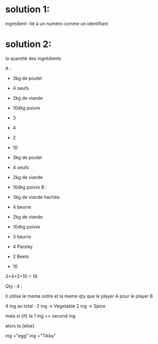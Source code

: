 
<!-- step recipes binary search tree -->

# solution 1: 

ingredient -lié à un numéro comme un identifiant



# solution 2: 


la quantité des ingrédients



<!-- at the start  -->

A : 
- 3kg de poulet
- 4 oeufs
- 2kg de viande
- 10dkg poivre


- 3
- 4 
- 2
- 10


- 3kg de poulet
- 4 oeufs
- 2kg de viande
- 10dkg poivre
B :
- 3kg de viande hachée
- 4 beurre
- 2kg de viande
- 10dkg poivre



- 3 beurre
- 4 Parsley
- 2 Beets
- 10




3+4+2+10 = 19 



<!-- ADD START COMP -->

Qty : 4 :

Il utilise le meme ordre et la meme qty que le player A pour le player B


4 ing au total :
2 ing -> Vegetable
2 ing -> Spice

mais si  {if}  le 1 ing == second ing 

alors tu [else}

ing ="egg"
ing ="Tikka"
